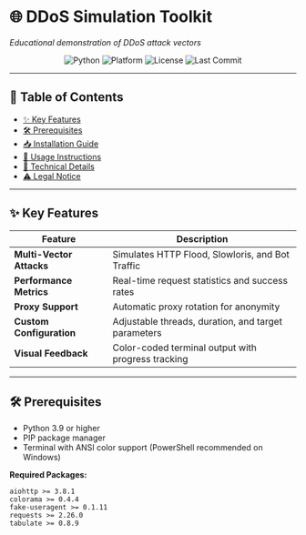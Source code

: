 # 🌐 DDoS Simulation Toolkit
*Educational demonstration of DDoS attack vectors*

<div align="center">
  <img src="https://img.shields.io/badge/Python-3.9%2B-blue?logo=python" alt="Python">
  <img src="https://img.shields.io/badge/Platform-Windows%20%7C%20Linux-lightgrey" alt="Platform">
  <img src="https://img.shields.io/badge/License-MIT-green" alt="License">
  <img src="https://img.shields.io/github/last-commit/Mirzagiithub/D_DOS-Script" alt="Last Commit">
</div>

---

## 📑 Table of Contents
- [✨ Key Features](#-key-features)
- [🛠 Prerequisites](#-prerequisites)
- [📥 Installation Guide](#-installation-guide)
- [🚦 Usage Instructions](#-usage-instructions)
- [🔧 Technical Details](#-technical-details)
- [⚠️ Legal Notice](#️-legal-notice)

---

## ✨ Key Features

| Feature | Description |
|---------|-------------|
| **Multi-Vector Attacks** | Simulates HTTP Flood, Slowloris, and Bot Traffic |
| **Performance Metrics** | Real-time request statistics and success rates |
| **Proxy Support** | Automatic proxy rotation for anonymity |
| **Custom Configuration** | Adjustable threads, duration, and target parameters |
| **Visual Feedback** | Color-coded terminal output with progress tracking |

---

## 🛠 Prerequisites

- Python 3.9 or higher
- PIP package manager
- Terminal with ANSI color support (PowerShell recommended on Windows)

**Required Packages:**
```text
aiohttp >= 3.8.1
colorama >= 0.4.4
fake-useragent >= 0.1.11
requests >= 2.26.0
tabulate >= 0.8.9
